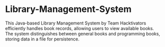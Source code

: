 # Library-Management-System
This Java-based Library Management System by Team Hacktivators efficiently handles book records, allowing users to view available books. The system distinguishes between general books and programming books, storing data in a file for persistence.
